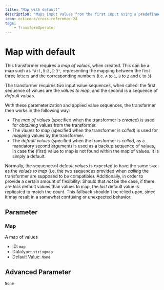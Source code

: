 ```yaml
---
title: "Map with default"
description: "Maps input values from the first input using a predefined map, with fallback to default values provided by the second input."
icon: octicons/cross-reference-24
tags: 
    - TransformOperator
---
```

# Map with default
<!-- This file was generated - DO NOT CHANGE IT MANUALLY -->



This transformer requires a _map of values_, when created. This can be a map such as `"A:1,B:2,C:3"`, representing the mapping between the first three letters and the corresponding numbers (i.e. `A` to `1`, `B` to `2` and `C` to `3`).

The transformer requires _two_ input value sequences, when called: the first sequence of values are the _values to map_, and the second is a sequence of _default values_.

With these parameterization and applied value sequences, the transformer then works in the following way:
* The _map of values_ (specified when the transformer is _created_) is used for _obtaining_ values from the transformer.
* The _values to map_ (specified when the transformer is _called_) is used for _mapping_ values by the transformer.
* The _default values_ (specified when the transformer is _called_, as a mandatory second argument) is used as a backup sequence of values, in case the (first) value to map is not found within the map of values. It is simply a default.

Normally, the sequence of _default values_ is expected to have the same size as the _values to map_ (i.e. the two sequences provided when _calling_ the transformer are supposed to be compatible). Additionally, in order to provide a certain amount of flexibility: Should that _not_ be the case, if there are _less_ default values than values to map, the _last_ default value is replicated to match the count. This fallback shouldn't be relied upon, since it may result in a somewhat confusing or unexpected behavior.


## Parameter

### Map

A map of values

- ID: `map`
- Datatype: `stringmap`
- Default Value: `None`





## Advanced Parameter

`None`